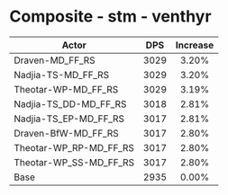# Composite - stm - venthyr
| Actor | DPS | Increase |
|---|:---:|:---:|
|Draven-MD_FF_RS|3029|3.20%|
|Nadjia-TS-MD_FF_RS|3029|3.20%|
|Theotar-WP-MD_FF_RS|3029|3.19%|
|Nadjia-TS_DD-MD_FF_RS|3018|2.81%|
|Nadjia-TS_EP-MD_FF_RS|3017|2.81%|
|Draven-BfW-MD_FF_RS|3017|2.80%|
|Theotar-WP_RP-MD_FF_RS|3017|2.80%|
|Theotar-WP_SS-MD_FF_RS|3017|2.80%|
|Base|2935|0.00%|
